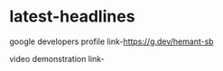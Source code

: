 # latest-headlines

google developers profile link-https://g.dev/hemant-sb

video demonstration link-

